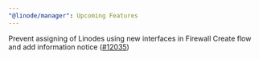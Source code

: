 ```yaml
---
"@linode/manager": Upcoming Features
---
```


Prevent assigning of Linodes using new interfaces in Firewall Create flow and add information notice ([#12035](https://github.com/linode/manager/pull/12035))
